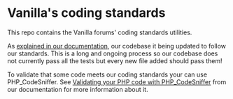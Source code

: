 # Vanilla's coding standards

This repo contains the Vanilla forums' coding standards utilities.

As [explained in our documentation](http://docs.vanillaforums.com/developer/contributing/coding-standard/),
our codebase it being updated to follow our standards. 
This is a long and ongoing process so our codebase does not currently pass all the tests but every new file added
should pass them!

To validate that some code meets our coding standards your can use PHP_CodeSniffer.
See [Validating your PHP code with PHP_CodeSniffer](http://docs.vanillaforums.com/developer/contributing/coding-standard/#validating-your-php-code-with-php-codesniffer)
from our documentation for more information about it.
